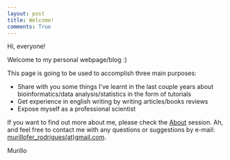 ```yaml
---
layout: post
title: Welcome!
comments: True
---
```


Hi, everyone!

Welcome to my personal webpage/blog :)

This page is going to be used to accomplish three main purposes:

* Share with you some things I've learnt in the last couple years about bioinformatics/data analysis/statistics in the form of tutorials
* Get experience in english writing by writing articles/books reviews
* Expose myself as a professional scientist

If you want to find out more about me, please check the [About](mufernando.github.io/about/) session. Ah, and feel free to contact me with any questions or suggestions by e-mail: <a href="mailto:murillofer.rodrigues@gmail.com">murillofer_rodrigues(at)gmail.com</a>.

Murillo

